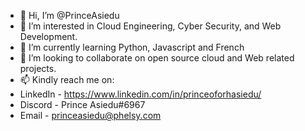 - 👋 Hi, I’m @PrinceAsiedu
- 👀 I’m interested in Cloud Engineering, Cyber Security, and Web Development.
- 🌱 I’m currently learning Python, Javascript and French
- 💞️ I’m looking to collaborate on open source cloud and Web related projects.
- 📫 Kindly reach me on:
-   LinkedIn - https://www.linkedin.com/in/princeoforhasiedu/
-   Discord  - Prince Asiedu#6967
-   Email    - princeasiedu@phelsy.com
<!---
PrinceAsiedu/PrinceAsiedu is a ✨ special ✨ repository because its `README.md` (this file) appears on your GitHub profile.
You can click the Preview link to take a look at your changes.
--->
